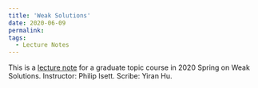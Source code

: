 ```yaml
---
title: 'Weak Solutions'
date: 2020-06-09
permalink: 
tags:
  - Lecture Notes
---
```


This is a [lecture note](https://github.com/Yiran-Hu/Weak-solution/blob/master/LectureNotes.pdf) for a graduate topic course in 2020 Spring on Weak Solutions. Instructor: Philip Isett. Scribe: Yiran Hu.
